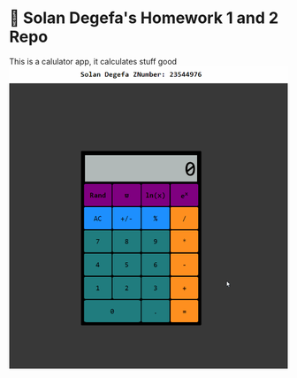 # :wave: Solan Degefa's Homework 1 and 2 Repo

This is a calulator app, it calculates stuff good 
![](https://github.com/cop4808-spring-2023-fullstack-web/cop4808-git-and-github-fundamentals-sdegefa/blob/main/calculator_working.gif)
